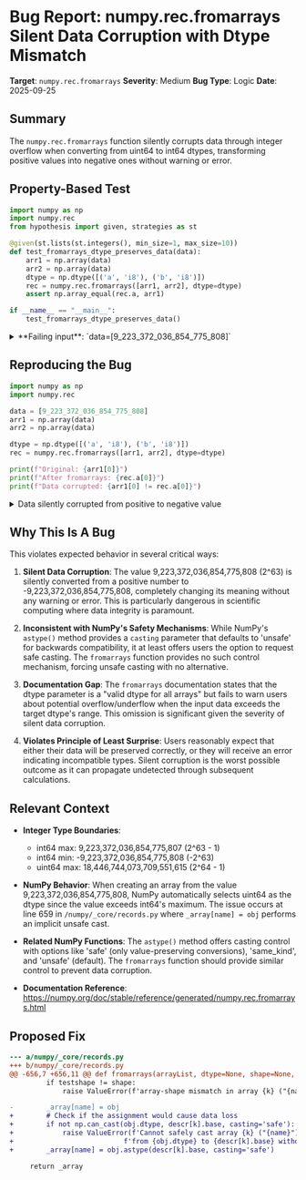 # Bug Report: numpy.rec.fromarrays Silent Data Corruption with Dtype Mismatch

**Target**: `numpy.rec.fromarrays`
**Severity**: Medium
**Bug Type**: Logic
**Date**: 2025-09-25

## Summary

The `numpy.rec.fromarrays` function silently corrupts data through integer overflow when converting from uint64 to int64 dtypes, transforming positive values into negative ones without warning or error.

## Property-Based Test

```python
import numpy as np
import numpy.rec
from hypothesis import given, strategies as st

@given(st.lists(st.integers(), min_size=1, max_size=10))
def test_fromarrays_dtype_preserves_data(data):
    arr1 = np.array(data)
    arr2 = np.array(data)
    dtype = np.dtype([('a', 'i8'), ('b', 'i8')])
    rec = numpy.rec.fromarrays([arr1, arr2], dtype=dtype)
    assert np.array_equal(rec.a, arr1)

if __name__ == "__main__":
    test_fromarrays_dtype_preserves_data()
```

<details>

<summary>
**Failing input**: `data=[9_223_372_036_854_775_808]`
</summary>
```
  + Exception Group Traceback (most recent call last):
  |   File "/home/npc/pbt/agentic-pbt/worker_/2/hypo.py", line 14, in <module>
  |     test_fromarrays_dtype_preserves_data()
  |     ~~~~~~~~~~~~~~~~~~~~~~~~~~~~~~~~~~~~^^
  |   File "/home/npc/pbt/agentic-pbt/worker_/2/hypo.py", line 6, in test_fromarrays_dtype_preserves_data
  |     def test_fromarrays_dtype_preserves_data(data):
  |                    ^^^
  |   File "/home/npc/miniconda/lib/python3.13/site-packages/hypothesis/core.py", line 2124, in wrapped_test
  |     raise the_error_hypothesis_found
  | ExceptionGroup: Hypothesis found 2 distinct failures. (2 sub-exceptions)
  +-+---------------- 1 ----------------
    | Traceback (most recent call last):
    |   File "/home/npc/pbt/agentic-pbt/worker_/2/hypo.py", line 10, in test_fromarrays_dtype_preserves_data
    |     rec = numpy.rec.fromarrays([arr1, arr2], dtype=dtype)
    |   File "/home/npc/miniconda/lib/python3.13/site-packages/numpy/_core/records.py", line 659, in fromarrays
    |     _array[name] = obj
    |     ~~~~~~^^^^^^
    | OverflowError: Python int too large to convert to C long
    | Falsifying example: test_fromarrays_dtype_preserves_data(
    |     data=[-9_223_372_036_854_775_809],
    | )
    +---------------- 2 ----------------
    | Traceback (most recent call last):
    |   File "/home/npc/pbt/agentic-pbt/worker_/2/hypo.py", line 11, in test_fromarrays_dtype_preserves_data
    |     assert np.array_equal(rec.a, arr1)
    |            ~~~~~~~~~~~~~~^^^^^^^^^^^^^
    | AssertionError
    | Falsifying example: test_fromarrays_dtype_preserves_data(
    |     data=[9_223_372_036_854_775_808],
    | )
    +------------------------------------
```
</details>

## Reproducing the Bug

```python
import numpy as np
import numpy.rec

data = [9_223_372_036_854_775_808]
arr1 = np.array(data)
arr2 = np.array(data)

dtype = np.dtype([('a', 'i8'), ('b', 'i8')])
rec = numpy.rec.fromarrays([arr1, arr2], dtype=dtype)

print(f"Original: {arr1[0]}")
print(f"After fromarrays: {rec.a[0]}")
print(f"Data corrupted: {arr1[0] != rec.a[0]}")
```

<details>

<summary>
Data silently corrupted from positive to negative value
</summary>
```
Original: 9223372036854775808
After fromarrays: -9223372036854775808
Data corrupted: True
```
</details>

## Why This Is A Bug

This violates expected behavior in several critical ways:

1. **Silent Data Corruption**: The value 9,223,372,036,854,775,808 (2^63) is silently converted from a positive number to -9,223,372,036,854,775,808, completely changing its meaning without any warning or error. This is particularly dangerous in scientific computing where data integrity is paramount.

2. **Inconsistent with NumPy's Safety Mechanisms**: While NumPy's `astype()` method provides a `casting` parameter that defaults to 'unsafe' for backwards compatibility, it at least offers users the option to request safe casting. The `fromarrays` function provides no such control mechanism, forcing unsafe casting with no alternative.

3. **Documentation Gap**: The `fromarrays` documentation states that the dtype parameter is a "valid dtype for all arrays" but fails to warn users about potential overflow/underflow when the input data exceeds the target dtype's range. This omission is significant given the severity of silent data corruption.

4. **Violates Principle of Least Surprise**: Users reasonably expect that either their data will be preserved correctly, or they will receive an error indicating incompatible types. Silent corruption is the worst possible outcome as it can propagate undetected through subsequent calculations.

## Relevant Context

- **Integer Type Boundaries**:
  - int64 max: 9,223,372,036,854,775,807 (2^63 - 1)
  - int64 min: -9,223,372,036,854,775,808 (-2^63)
  - uint64 max: 18,446,744,073,709,551,615 (2^64 - 1)

- **NumPy Behavior**: When creating an array from the value 9,223,372,036,854,775,808, NumPy automatically selects uint64 as the dtype since the value exceeds int64's maximum. The issue occurs at line 659 in `/numpy/_core/records.py` where `_array[name] = obj` performs an implicit unsafe cast.

- **Related NumPy Functions**: The `astype()` method offers casting control with options like 'safe' (only value-preserving conversions), 'same_kind', and 'unsafe' (default). The `fromarrays` function should provide similar control to prevent data corruption.

- **Documentation Reference**: https://numpy.org/doc/stable/reference/generated/numpy.rec.fromarrays.html

## Proposed Fix

```diff
--- a/numpy/_core/records.py
+++ b/numpy/_core/records.py
@@ -656,7 +656,11 @@ def fromarrays(arrayList, dtype=None, shape=None, formats=None,
         if testshape != shape:
             raise ValueError(f'array-shape mismatch in array {k} ("{name}")')

-        _array[name] = obj
+        # Check if the assignment would cause data loss
+        if not np.can_cast(obj.dtype, descr[k].base, casting='safe'):
+            raise ValueError(f'Cannot safely cast array {k} ("{name}") '
+                           f'from {obj.dtype} to {descr[k].base} without data loss')
+        _array[name] = obj.astype(descr[k].base, casting='safe')

     return _array
```